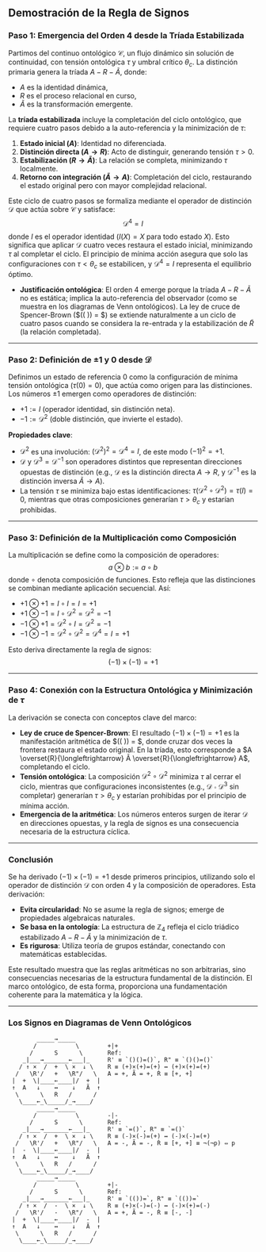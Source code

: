 ## Demostración de la Regla de Signos

### **Paso 1: Emergencia del Orden 4 desde la Tríada Estabilizada**

Partimos del continuo ontológico $\mathcal{C}$, un flujo dinámico sin solución de continuidad, con tensión
ontológica $\tau$ y umbral crítico $\theta_c$. La distinción primaria genera la tríada $A-R-Ã$, donde:

- $A$ es la identidad dinámica,
- $R$ es el proceso relacional en curso,
- $Ã$ es la transformación emergente.

La **tríada estabilizada** incluye la completación del ciclo ontológico, que requiere cuatro pasos debido a la
auto-referencia y la minimización de $\tau$:

1. **Estado inicial ($A$)**: Identidad no diferenciada.
2. **Distinción directa ($A \rightarrow R$)**: Acto de distinguir, generando tensión $\tau > 0$.
3. **Estabilización ($R \rightarrow Ã$)**: La relación se completa, minimizando $\tau$ localmente.
4. **Retorno con integración ($Ã \rightarrow A$)**: Completación del ciclo, restaurando el estado original pero con
   mayor complejidad relacional.

Este ciclo de cuatro pasos se formaliza mediante el operador de distinción $\mathcal{D}$ que actúa sobre $\mathcal{C}$ y
satisface:
$$
\mathcal{D}^4 = I
$$
donde $I$ es el operador identidad ($I(X) = X$ para todo estado $X$). Esto significa que aplicar $\mathcal{D}$ cuatro
veces restaura el estado inicial, minimizando $\tau$ al completar el ciclo. El principio de mínima acción asegura que
solo las configuraciones con $\tau < \theta_c$ se estabilicen, y $\mathcal{D}^4 = I$ representa el equilibrio óptimo.

- **Justificación ontológica**: El orden 4 emerge porque la tríada $A-R-Ã$ no es estática; implica la auto-referencia
  del observador (como se muestra en los diagramas de Venn ontológicos). La ley de cruce de Spencer-Brown ($(( )) = $)
  se extiende naturalmente a un ciclo de cuatro pasos cuando se considera la re-entrada y la estabilización
  de $\tilde{R}$ (la relación completada).

---

### **Paso 2: Definición de $\pm 1$ y $0$ desde $\mathcal{D}$**

Definimos un estado de referencia $0$ como la configuración de mínima tensión ontológica ($\tau(0) = 0$), que actúa como
origen para las distinciones. Los números $\pm 1$ emergen como operadores de distinción:

- $+1 := I$ (operador identidad, sin distinción neta).
- $-1 := \mathcal{D}^2$ (doble distinción, que invierte el estado).

**Propiedades clave**:

- $\mathcal{D}^2$ es una involución: $(\mathcal{D}^2)^2 = \mathcal{D}^4 = I$, de este modo $(-1)^2 = +1$.
- $\mathcal{D}$ y $\mathcal{D}^3 = \mathcal{D}^{-1}$ son operadores distintos que representan direcciones opuestas de
  distinción (e.g., $\mathcal{D}$ es la distinción directa $A \rightarrow R$, y $\mathcal{D}^{-1}$ es la distinción
  inversa $Ã \rightarrow A$).
- La tensión $\tau$ se minimiza bajo estas identificaciones: $\tau(\mathcal{D}^2 \circ \mathcal{D}^2) = \tau(I) = 0$,
  mientras que otras composiciones generarían $\tau > \theta_c$ y estarían prohibidas.

---

### **Paso 3: Definición de la Multiplicación como Composición**

La multiplicación se define como la composición de operadores:
$$
a \otimes b := a \circ b
$$
donde $\circ$ denota composición de funciones. Esto refleja que las distinciones se combinan mediante aplicación
secuencial. Así:

- $+1 \otimes +1 = I \circ I = I = +1$
- $+1 \otimes -1 = I \circ \mathcal{D}^2 = \mathcal{D}^2 = -1$
- $-1 \otimes +1 = \mathcal{D}^2 \circ I = \mathcal{D}^2 = -1$
- $-1 \otimes -1 = \mathcal{D}^2 \circ \mathcal{D}^2 = \mathcal{D}^4 = I = +1$

Esto deriva directamente la regla de signos:
$$
(-1) \times (-1) = +1
$$

---

### **Paso 4: Conexión con la Estructura Ontológica y Minimización de $\tau$**

La derivación se conecta con conceptos clave del marco:

- **Ley de cruce de Spencer-Brown**: El resultado $(-1) \times (-1) = +1$ es la manifestación aritmética de $(( )) = $,
  donde cruzar dos veces la frontera restaura el estado original. En la tríada, esto corresponde
  a $A \overset{R}{\longleftrightarrow} Ã \overset{R}{\longleftrightarrow} A$, completando el ciclo.
- **Tensión ontológica**: La composición $\mathcal{D}^2 \circ \mathcal{D}^2$ minimiza $\tau$ al cerrar el ciclo,
  mientras que configuraciones inconsistentes (e.g., $\mathcal{D} \circ \mathcal{D}^3$ sin completar)
  generarían $\tau > \theta_c$ y estarían prohibidas por el principio de mínima acción.
- **Emergencia de la aritmética**: Los números enteros surgen de iterar $\mathcal{D}$ en direcciones opuestas, y la
  regla de signos es una consecuencia necesaria de la estructura cíclica.

---

### **Conclusión**

Se ha derivado $(-1) \times (-1) = +1$ desde primeros principios, utilizando solo el operador de
distinción $\mathcal{D}$ con orden 4 y la composición de operadores. Esta derivación:

- **Evita circularidad**: No se asume la regla de signos; emerge de propiedades algebraicas naturales.
- **Se basa en la ontología**: La estructura de $\mathbb{Z}_4$ refleja el ciclo triádico estabilizado $A-R-Ã$ y la
  minimización de $\tau$.
- **Es rigurosa**: Utiliza teoría de grupos estándar, conectando con matemáticas establecidas.

Este resultado muestra que las reglas aritméticas no son arbitrarias, sino consecuencias necesarias de la estructura
fundamental de la distinción. El marco ontológico, de esta forma, proporciona una fundamentación coherente para la
matemática y la lógica.

---

### Los Signos en Diagramas de Venn Ontológicos

```
        _____→_____
       /           \        +|+
      /      S      \       Ref:
    _|___→_______←___|_     R' ≡ `()()=()`, R" ≡ `()()=()`
   / ↑ ×  /  +  \ ×  ↓ \    R ≡ (+)×(+)=(+) ↔ (+)×(+)=(+)
  /   \R'/   +   \R"/   \   A = +, Ã = +, Ṙ ≡ [+, +]
 |  +  \|____←____|/  +  |
 ↑  A   ↓    ↔    ↓   Ã  ↑
  \      \   R   /      /
   \____←_\_____/_→____/
        _____→_____
       /           \        -|-
      /      S      \       Ref:
    _|___→_______←___|_     R' ≡ `=()`, R" ≡ `=()`
   / ↑ ×  /  +  \ ×  ↓ \    R ≡ (-)×(-)=(+) ↔ (-)×(-)=(+)
  /   \R'/   +   \R"/   \   A = -, Ã = -, Ṙ ≡ [+, +] ≡ ¬(¬p) ⇔ p
 |  -  \|____←____|/  -  |
 ↑  A   ↓    ↔    ↓   Ã  ↑
  \      \   R   /      /
   \____←_\_____/_→____/
        _____→_____
       /           \        +|-
      /      S      \       Ref:
    _|___→_______←___|_     R' ≡ `(())=`, R" ≡ `(())=`
   / ↑ ×  /  -  \ ×  ↓ \    R ≡ (+)×(-)=(-) ↔ (-)×(+)=(-)
  /   \R'/   -   \R"/   \   A = +, Ã = -, Ṙ ≡ [-, -]
 |  +  \|____←____|/  -  |
 ↑  A   ↓    ↔    ↓   Ã  ↑
  \      \   R   /      /
   \____←_\_____/_→____/
```